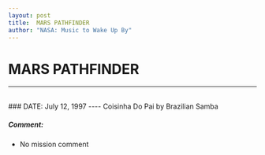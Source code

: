 ```yaml
---
layout: post
title:  MARS PATHFINDER
author: "NASA: Music to Wake Up By"
---
```


# MARS PATHFINDER
----
<br/>
### DATE: July 12, 1997
----
Coisinha Do Pai by Brazilian Samba

##### Comment:
* No mission comment
